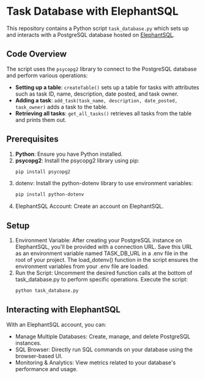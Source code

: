 # Task Database with ElephantSQL

This repository contains a Python script `task_database.py` which sets up and interacts with a PostgreSQL database hosted on [ElephantSQL](https://www.elephantsql.com/).

## Code Overview

The script uses the `psycopg2` library to connect to the PostgreSQL database and perform various operations:

- **Setting up a table**: `createTable()` sets up a table for tasks with attributes such as task ID, name, description, date posted, and task owner.
- **Adding a task**: `add_task(task_name, description, date_posted, task_owner)` adds a task to the table.
- **Retrieving all tasks**: `get_all_tasks()` retrieves all tasks from the table and prints them out.

## Prerequisites

1. **Python**: Ensure you have Python installed.
2. **psycopg2**: Install the psycopg2 library using pip:
   ```bash
   pip install psycopg2
   ```
3. dotenv: Install the python-dotenv library to use environment variables:
    ```bash
    pip install python-dotenv
    ```
4. ElephantSQL Account: Create an account on ElephantSQL.

## Setup
1. Environment Variable:
After creating your PostgreSQL instance on ElephantSQL, you'll be provided with a connection URL.
Save this URL as an environment variable named TASK_DB_URL in a .env file in the root of your project.
The load_dotenv() function in the script ensures the environment variables from your .env file are loaded.
2. Run the Script:
Uncomment the desired function calls at the bottom of task_database.py to perform specific operations.
Execute the script:
    ```bash
    python task_database.py
    ```

## Interacting with ElephantSQL
With an ElephantSQL account, you can:

- Manage Multiple Databases: Create, manage, and delete PostgreSQL instances.
- SQL Browser: Directly run SQL commands on your database using the browser-based UI.
- Monitoring & Analytics: View metrics related to your database's performance and usage.